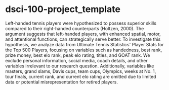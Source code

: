 # dsci-100-project_template

Left-handed tennis players were hypothesized to possess superior skills compared to their right-handed counterparts (Holtzen, 2000). The argument suggests that left-handed players, with enhanced spatial, motor, and attentional functions, can strategically serve better. To investigate this hypothesis, we analyze data from Ultimate Tennis Statistics' Player Stats for the Top 500 Players, focusing on variables such as handedness, best rank, prize money, best elo rank, peak elo rating, titles, and GOAT rank. We exclude personal information, social media, coach details, and other variables irrelevant to our research question. Additionally, variables like masters, grand slams, Davis cups, team cups, Olympics, weeks at No. 1, tour finals, current rank, and current elo rating are omitted due to limited data or potential misrepresentation for retired players.
